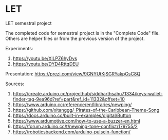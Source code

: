 # LET
LET semestral project

The completed code for semestral project is in the "Complete Code" file. Others are helper files or from the previous version of the project.

Experiments:
1) https://youtu.be/XlLPZ6hyDvs
2) https://youtu.be/DYD4RttqDEU

Presentation:
https://prezi.com/view/9GNYUtKjSGRYakpGsC8Q

Sources:
1) https://create.arduino.cc/projecthub/siddharthsahu71334/keys-wallet-finder-tag-9ea96d?ref=part&ref_id=11332&offset=10
2) https://www.arduino.cc/reference/en/libraries/newping/
3) https://github.com/xitanggg/-Pirates-of-the-Caribbean-Theme-Song
4) https://docs.arduino.cc/built-in-examples/digital/Button
5) https://www.ardumotive.com/how-to-use-a-buzzer-en.html
6) https://forum.arduino.cc/t/newping-tone-conflict/179755/2
7) https://roboticsbackend.com/arduino-pulsein-function/
